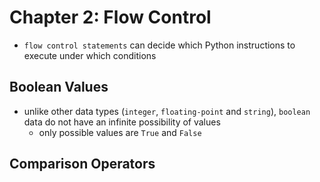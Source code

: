 # Chapter 2: Flow Control

* `flow control statements` can decide which Python instructions to execute under which conditions

## Boolean Values

* unlike other data types (`integer`, `floating-point` and `string`), `boolean` data do not have an infinite possibility of values
  * only possible values are `True` and `False`

## Comparison Operators

